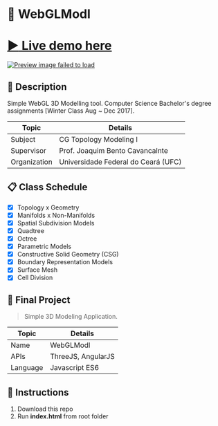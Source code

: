 # :triangular_ruler: WebGLModl
# [:arrow_forward: Live demo here](https://flaviofs.github.io/WebGLModl/)
<a href="https://flaviofs.github.io/WebGLModl/" target="_blank">
  <img src="img/preview.gif" alt="Preview image failed to load">
</a>

## :book: Description
Simple WebGL 3D Modelling tool.
Computer Science Bachelor's degree assignments [Winter Class Aug ~ Dec 2017].

| Topic | Details |
|-------|-----------|
| Subject | CG Topology Modeling I |
| Supervisor | Prof. Joaquim Bento Cavancalnte |
| Organization | Universidade Federal do Ceará (UFC) |

## :clipboard: Class Schedule
  - [x] Topology x Geometry
  - [x] Manifolds x Non-Manifolds 
  - [x] Spatial Subdivision Models
  - [x] Quadtree
  - [x] Octree
  - [x] Parametric Models
  - [x] Constructive Solid Geometry (CSG)
  - [x] Boundary Representation Models
  - [x] Surface Mesh
  - [x] Cell Division

## :microscope: Final Project
> Simple 3D Modeling Application.

| Topic | Details |
|-------|-----------|
| Name | WebGLModl |
| APIs | ThreeJS, AngularJS |
| Language | Javascript ES6 |

## :scroll: Instructions
 1. Download this repo
 2. Run **index.html** from root folder
